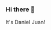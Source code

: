 ### Hi there 👋

It's Daniel Juan!

<!--
**1xn/1xn** is a ✨ _special_ ✨ repository because its `README.md` (this file) appears on your GitHub profile.
-->
